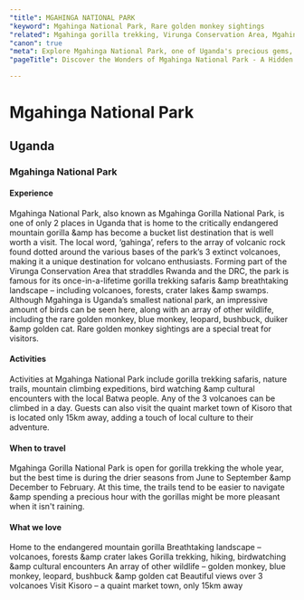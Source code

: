 ```yaml
---
"title": MGAHINGA NATIONAL PARK
"keyword": Mgahinga National Park, Rare golden monkey sightings
"related": Mgahinga gorilla trekking, Virunga Conservation Area, Mgahinga's extinct volcanoes, Breathtaking landscape Uganda, Rare golden monkey sightings, Mgahinga National Park wildlife, Cultural encounters with Batwa, Kisoro market town visit, Best time for gorilla trekking, Mgahinga's drier trekking seasons
"canon": true
"meta": Explore Mgahinga National Park, one of Uganda's precious gems, and embark on a journey to witness critically endangered mountain gorillas in their natural habitat. Immerse yourself in breathtaking landscapes, encounter rare golden monkeys, and delve into the culture of the Batwa people.
"pageTitle": Discover the Wonders of Mgahinga National Park - A Hidden Gem for Gorilla Trekking

---
```


# Mgahinga National Park
## Uganda
### Mgahinga National Park

#### Experience
Mgahinga National Park, also known as Mgahinga Gorilla National Park, is one of only 2 places in Uganda that is home to the critically endangered mountain gorilla &amp has become a bucket list destination that is well worth a visit.
The local word, ‘gahinga’, refers to the array of volcanic rock found dotted around the various bases of the park’s 3 extinct volcanoes, making it a unique destination for volcano enthusiasts.
Forming part of the Virunga Conservation Area that straddles Rwanda and the DRC, the park is famous for its once-in-a-lifetime gorilla trekking safaris &amp breathtaking landscape – including volcanoes, forests, crater lakes &amp swamps.
Although Mgahinga is Uganda’s smallest national park, an impressive amount of birds can be seen here, along with an array of other wildlife, including the rare golden monkey, blue monkey, leopard, bushbuck, duiker &amp golden cat. Rare golden monkey sightings are a special treat for visitors.

#### Activities
Activities at Mgahinga National Park include gorilla trekking safaris, nature trails, mountain climbing expeditions, bird watching &amp cultural encounters with the local Batwa people. Any of the 3 volcanoes can be climbed in a day.
Guests can also visit the quaint market town of Kisoro that is located only 15km away, adding a touch of local culture to their adventure.

#### When to travel
Mgahinga Gorilla National Park is open for gorilla trekking the whole year, but the best time is during the drier seasons from June to September &amp December to February.
At this time, the trails tend to be easier to navigate &amp spending a precious hour with the gorillas might be more pleasant when it isn't raining.


#### What we love
Home to the endangered mountain gorilla
Breathtaking landscape – volcanoes, forests &amp crater lakes
Gorilla trekking, hiking, birdwatching &amp cultural encounters
An array of other wildlife – golden monkey, blue monkey, leopard, bushbuck &amp golden cat
Beautiful views over 3 volcanoes
Visit Kisoro – a quaint market town, only 15km away
